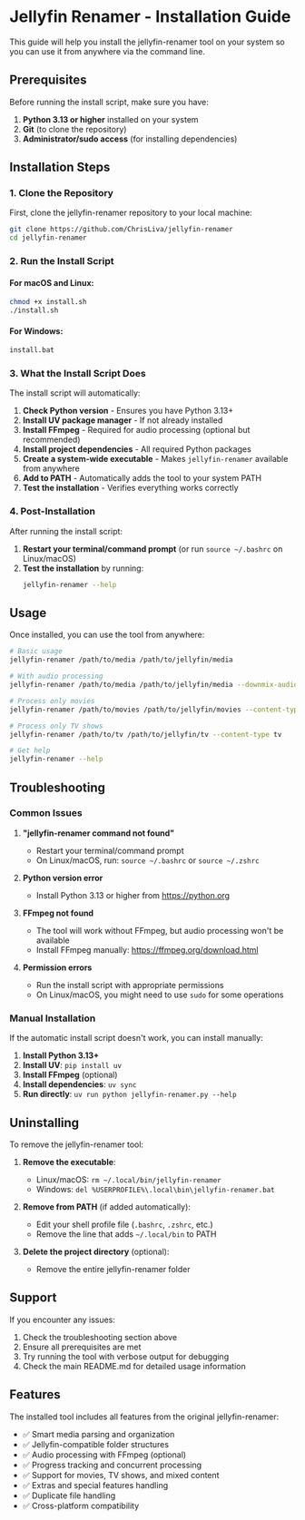 # Jellyfin Renamer - Installation Guide

This guide will help you install the jellyfin-renamer tool on your system so you can use it from anywhere via the command line.

## Prerequisites

Before running the install script, make sure you have:

1. **Python 3.13 or higher** installed on your system
2. **Git** (to clone the repository)
3. **Administrator/sudo access** (for installing dependencies)

## Installation Steps

### 1. Clone the Repository

First, clone the jellyfin-renamer repository to your local machine:

```bash
git clone https://github.com/ChrisLiva/jellyfin-renamer
cd jellyfin-renamer
```

### 2. Run the Install Script

#### For macOS and Linux:

```bash
chmod +x install.sh
./install.sh
```

#### For Windows:

```cmd
install.bat
```

### 3. What the Install Script Does

The install script will automatically:

1. **Check Python version** - Ensures you have Python 3.13+
2. **Install UV package manager** - If not already installed
3. **Install FFmpeg** - Required for audio processing (optional but recommended)
4. **Install project dependencies** - All required Python packages
5. **Create a system-wide executable** - Makes `jellyfin-renamer` available from anywhere
6. **Add to PATH** - Automatically adds the tool to your system PATH
7. **Test the installation** - Verifies everything works correctly

### 4. Post-Installation

After running the install script:

1. **Restart your terminal/command prompt** (or run `source ~/.bashrc` on Linux/macOS)
2. **Test the installation** by running:
   ```bash
   jellyfin-renamer --help
   ```

## Usage

Once installed, you can use the tool from anywhere:

```bash
# Basic usage
jellyfin-renamer /path/to/media /path/to/jellyfin/media

# With audio processing
jellyfin-renamer /path/to/media /path/to/jellyfin/media --downmix-audio

# Process only movies
jellyfin-renamer /path/to/movies /path/to/jellyfin/movies --content-type movies

# Process only TV shows
jellyfin-renamer /path/to/tv /path/to/jellyfin/tv --content-type tv

# Get help
jellyfin-renamer --help
```

## Troubleshooting

### Common Issues

1. **"jellyfin-renamer command not found"**

   - Restart your terminal/command prompt
   - On Linux/macOS, run: `source ~/.bashrc` or `source ~/.zshrc`

2. **Python version error**

   - Install Python 3.13 or higher from https://python.org

3. **FFmpeg not found**

   - The tool will work without FFmpeg, but audio processing won't be available
   - Install FFmpeg manually: https://ffmpeg.org/download.html

4. **Permission errors**
   - Run the install script with appropriate permissions
   - On Linux/macOS, you might need to use `sudo` for some operations

### Manual Installation

If the automatic install script doesn't work, you can install manually:

1. **Install Python 3.13+**
2. **Install UV**: `pip install uv`
3. **Install FFmpeg** (optional)
4. **Install dependencies**: `uv sync`
5. **Run directly**: `uv run python jellyfin-renamer.py --help`

## Uninstalling

To remove the jellyfin-renamer tool:

1. **Remove the executable**:

   - Linux/macOS: `rm ~/.local/bin/jellyfin-renamer`
   - Windows: `del %USERPROFILE%\.local\bin\jellyfin-renamer.bat`

2. **Remove from PATH** (if added automatically):

   - Edit your shell profile file (`.bashrc`, `.zshrc`, etc.)
   - Remove the line that adds `~/.local/bin` to PATH

3. **Delete the project directory** (optional):
   - Remove the entire jellyfin-renamer folder

## Support

If you encounter any issues:

1. Check the troubleshooting section above
2. Ensure all prerequisites are met
3. Try running the tool with verbose output for debugging
4. Check the main README.md for detailed usage information

## Features

The installed tool includes all features from the original jellyfin-renamer:

- ✅ Smart media parsing and organization
- ✅ Jellyfin-compatible folder structures
- ✅ Audio processing with FFmpeg (optional)
- ✅ Progress tracking and concurrent processing
- ✅ Support for movies, TV shows, and mixed content
- ✅ Extras and special features handling
- ✅ Duplicate file handling
- ✅ Cross-platform compatibility
